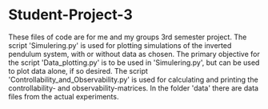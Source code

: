 # Student-Project-3
These files of code are for me and my groups 3rd semester project.
The script 'Simulering.py' is used for plotting simulations of the inverted pendulum system, with or without data as chosen.
The primary objective for the script 'Data_plotting.py' is to be used in 'Simulering.py', but can be used to plot data alone, if so desired.
The script 'Controllability_and_Observability.py' is used for calculating and printing the controllability- and observability-matrices.
In the folder 'data' there are data files from the actual experiments.
